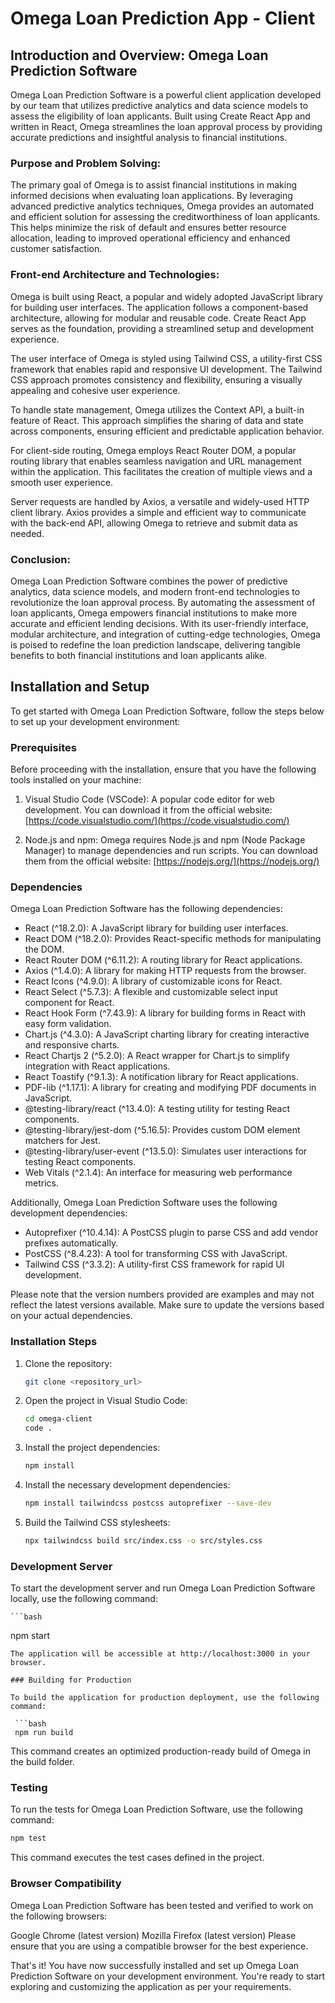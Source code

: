 # Omega Loan Prediction App - Client

## Introduction and Overview: Omega Loan Prediction Software

Omega Loan Prediction Software is a powerful client application developed by our team that utilizes predictive analytics and data science models to assess the eligibility of loan applicants. Built using Create React App and written in React, Omega streamlines the loan approval process by providing accurate predictions and insightful analysis to financial institutions.

### Purpose and Problem Solving:

The primary goal of Omega is to assist financial institutions in making informed decisions when evaluating loan applications. By leveraging advanced predictive analytics techniques, Omega provides an automated and efficient solution for assessing the creditworthiness of loan applicants. This helps minimize the risk of default and ensures better resource allocation, leading to improved operational efficiency and enhanced customer satisfaction.

### Front-end Architecture and Technologies:

Omega is built using React, a popular and widely adopted JavaScript library for building user interfaces. The application follows a component-based architecture, allowing for modular and reusable code. Create React App serves as the foundation, providing a streamlined setup and development experience.

The user interface of Omega is styled using Tailwind CSS, a utility-first CSS framework that enables rapid and responsive UI development. The Tailwind CSS approach promotes consistency and flexibility, ensuring a visually appealing and cohesive user experience.

To handle state management, Omega utilizes the Context API, a built-in feature of React. This approach simplifies the sharing of data and state across components, ensuring efficient and predictable application behavior.

For client-side routing, Omega employs React Router DOM, a popular routing library that enables seamless navigation and URL management within the application. This facilitates the creation of multiple views and a smooth user experience.

Server requests are handled by Axios, a versatile and widely-used HTTP client library. Axios provides a simple and efficient way to communicate with the back-end API, allowing Omega to retrieve and submit data as needed.

### Conclusion: 

Omega Loan Prediction Software combines the power of predictive analytics, data science models, and modern front-end technologies to revolutionize the loan approval process. By automating the assessment of loan applicants, Omega empowers financial institutions to make more accurate and efficient lending decisions. With its user-friendly interface, modular architecture, and integration of cutting-edge technologies, Omega is poised to redefine the loan prediction landscape, delivering tangible benefits to both financial institutions and loan applicants alike.


## Installation and Setup

To get started with Omega Loan Prediction Software, follow the steps below to set up your development environment:

### Prerequisites

Before proceeding with the installation, ensure that you have the following tools installed on your machine:

1. Visual Studio Code (VSCode): A popular code editor for web development. You can download it from the official website: [https://code.visualstudio.com/](https://code.visualstudio.com/)

2. Node.js and npm: Omega requires Node.js and npm (Node Package Manager) to manage dependencies and run scripts. You can download them from the official website: [https://nodejs.org/](https://nodejs.org/)

### Dependencies

Omega Loan Prediction Software has the following dependencies:

- React (^18.2.0): A JavaScript library for building user interfaces.
- React DOM (^18.2.0): Provides React-specific methods for manipulating the DOM.
- React Router DOM (^6.11.2): A routing library for React applications.
- Axios (^1.4.0): A library for making HTTP requests from the browser.
- React Icons (^4.9.0): A library of customizable icons for React.
- React Select (^5.7.3): A flexible and customizable select input component for React.
- React Hook Form (^7.43.9): A library for building forms in React with easy form validation.
- Chart.js (^4.3.0): A JavaScript charting library for creating interactive and responsive charts.
- React Chartjs 2 (^5.2.0): A React wrapper for Chart.js to simplify integration with React applications.
- React Toastify (^9.1.3): A notification library for React applications.
- PDF-lib (^1.17.1): A library for creating and modifying PDF documents in JavaScript.
- @testing-library/react (^13.4.0): A testing utility for testing React components.
- @testing-library/jest-dom (^5.16.5): Provides custom DOM element matchers for Jest.
- @testing-library/user-event (^13.5.0): Simulates user interactions for testing React components.
- Web Vitals (^2.1.4): An interface for measuring web performance metrics.

Additionally, Omega Loan Prediction Software uses the following development dependencies:

- Autoprefixer (^10.4.14): A PostCSS plugin to parse CSS and add vendor prefixes automatically.
- PostCSS (^8.4.23): A tool for transforming CSS with JavaScript.
- Tailwind CSS (^3.3.2): A utility-first CSS framework for rapid UI development.

Please note that the version numbers provided are examples and may not reflect the latest versions available. Make sure to update the versions based on your actual dependencies.

### Installation Steps

1. Clone the repository:

   ```bash
   git clone <repository_url>

   ```

2. Open the project in Visual Studio Code:

    ```bash
    cd omega-client
    code .

    ```
3. Install the project dependencies:

    ```bash
    npm install

    ```

4. Install the necessary development dependencies:

    ```bash
    npm install tailwindcss postcss autoprefixer --save-dev

    ```  

5. Build the Tailwind CSS stylesheets:

    ```bash
    npx tailwindcss build src/index.css -o src/styles.css

    ```    

### Development Server

To start the development server and run Omega Loan Prediction Software locally, use the following command:

    ```bash
  npm start

 ```
The application will be accessible at http://localhost:3000 in your browser.

### Building for Production

To build the application for production deployment, use the following command:

  ```bash
  npm run build

 ```
 This command creates an optimized production-ready build of Omega in the build folder.


### Testing

To run the tests for Omega Loan Prediction Software, use the following command:

 ```bash
 npm test

```
This command executes the test cases defined in the project.


### Browser Compatibility

Omega Loan Prediction Software has been tested and verified to work on the following browsers:

Google Chrome (latest version)
Mozilla Firefox (latest version)
Please ensure that you are using a compatible browser for the best experience.

That's it! You have now successfully installed and set up Omega Loan Prediction Software on your development environment. You're ready to start exploring and customizing the application as per your requirements.







